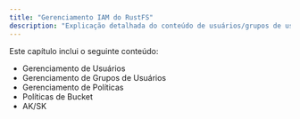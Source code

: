 ```yaml
---
title: "Gerenciamento IAM do RustFS"
description: "Explicação detalhada do conteúdo de usuários/grupos de usuários/políticas/AK&SK etc. no RustFS."
---
```


Este capítulo inclui o seguinte conteúdo:

- Gerenciamento de Usuários
- Gerenciamento de Grupos de Usuários
- Gerenciamento de Políticas
- Políticas de Bucket
- AK/SK
